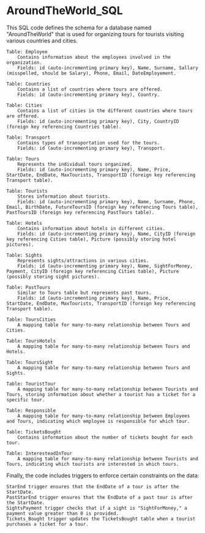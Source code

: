 # AroundTheWorld_SQL
This SQL code defines the schema for a database named "AroundTheWorld" that is used for organizing tours for tourists visiting various countries and cities.

    Table: Employee
        Contains information about the employees involved in the organization.
        Fields: id (auto-incrementing primary key), Name, Surname, Sallary (misspelled, should be Salary), Phone, Email, DateEmployement.

    Table: Countries
        Contains a list of countries where tours are offered.
        Fields: id (auto-incrementing primary key), Country.

    Table: Cities
        Contains a list of cities in the different countries where tours are offered.
        Fields: id (auto-incrementing primary key), City, CountryID (foreign key referencing Countries table).

    Table: Transport
        Contains types of transportation used for the tours.
        Fields: id (auto-incrementing primary key), Transport.

    Table: Tours
        Represents the individual tours organized.
        Fields: id (auto-incrementing primary key), Name, Price, StartDate, EndDate, MaxTourists, TransportID (foreign key referencing Transport table).

    Table: Tourists
        Stores information about tourists.
        Fields: id (auto-incrementing primary key), Name, Surname, Phone, Email, BirthDate, FutureToursID (foreign key referencing Tours table), PastToursID (foreign key referencing PastTours table).

    Table: Hotels
        Contains information about hotels in different cities.
        Fields: id (auto-incrementing primary key), Name, CityID (foreign key referencing Cities table), Picture (possibly storing hotel pictures).

    Table: Sights
        Represents sights/attractions in various cities.
        Fields: id (auto-incrementing primary key), Name, SightForMoney, Payment, CityID (foreign key referencing Cities table), Picture (possibly storing sight pictures).

    Table: PastTours
        Similar to Tours table but represents past tours.
        Fields: id (auto-incrementing primary key), Name, Price, StartDate, EndDate, MaxTourists, TransportID (foreign key referencing Transport table).

    Table: ToursCities
        A mapping table for many-to-many relationship between Tours and Cities.

    Table: ToursHotels
        A mapping table for many-to-many relationship between Tours and Hotels.

    Table: ToursSight
        A mapping table for many-to-many relationship between Tours and Sights.

    Table: TouristTour
        A mapping table for many-to-many relationship between Tourists and Tours, storing information about whether a tourist has a ticket for a specific tour.

    Table: Responsible
        A mapping table for many-to-many relationship between Employees and Tours, indicating which employee is responsible for which tour.

    Table: TicketsBought
        Contains information about the number of tickets bought for each tour.

    Table: InteresteadInTour
        A mapping table for many-to-many relationship between Tourists and Tours, indicating which tourists are interested in which tours.

Finally, the code includes triggers to enforce certain constraints on the data:

    StarEnd trigger ensures that the EndDate of a tour is after the StartDate.
    PastStarEnd trigger ensures that the EndDate of a past tour is after the StartDate.
    SightsPayment trigger checks that if a sight is "SightForMoney," a payment value greater than 0 is provided.
    Tickets_Bought trigger updates the TicketsBought table when a tourist purchases a ticket for a tour.
